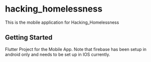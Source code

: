 # hacking_homelessness

This is the mobile application for Hacking_Homelessness

## Getting Started

Flutter Project for the Mobile App. Note that firebase has been setup in android only and needs to be set up in IOS currently.